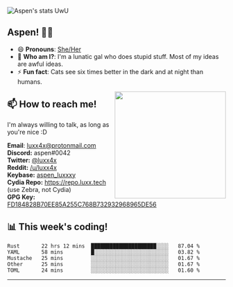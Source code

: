 ![Aspen's stats UwU](https://github-readme-stats.vercel.app/api?username=aspenluxxxy&show_icons=true&theme=onedark)

## Aspen! 🏳️‍⚧️

 - 😄 **Pronouns**: [She/Her](https://www.mypronouns.org/she-her)
 - 👩 **Who am I?**: I'm a lunatic gal who does stupid stuff. Most of my ideas are awful ideas.  
 - ⚡ **Fun fact**: <!--START_SECTION:catfact-->Cats see six times better in the dark and at night than humans.<!--END_SECTION:catfact-->
 
<img align="right" src="https://raw.githubusercontent.com/aspenluxxxy/aspenluxxxy/master/crab.jpg" width="256px" height="247px" />  

## 📫 How to reach me!
I'm always willing to talk, as long as you're nice :D

**Email**: luxx4x@protonmail.com  
**Discord:** aspen#0042  
**Twitter:** [@luxx4x](https://twitter.com/luxx4x)  
**Reddit:** [/u/luxx4x](https://reddit.com/user/luxx4x/)  
**Keybase:** [aspen_luxxxy](https://keybase.io/aspen_luxxxy)  
**Cydia Repo:** https://repo.luxx.tech (use Zebra, not Cydia)  
**GPG Key:** [FD184828B70EE85A255C768B732932968965DE56](https://aspenuwu.me/aspen-public.asc)

## 📊 **This week's coding!**
<!--START_SECTION:waka-->
```text
Rust       22 hrs 12 mins  █████████████████████░░░░   87.04 % 
YAML       58 mins         █░░░░░░░░░░░░░░░░░░░░░░░░   03.82 % 
Mustache   25 mins         ░░░░░░░░░░░░░░░░░░░░░░░░░   01.67 % 
Other      25 mins         ░░░░░░░░░░░░░░░░░░░░░░░░░   01.67 % 
TOML       24 mins         ░░░░░░░░░░░░░░░░░░░░░░░░░   01.60 %
```
<!--END_SECTION:waka-->

-------
